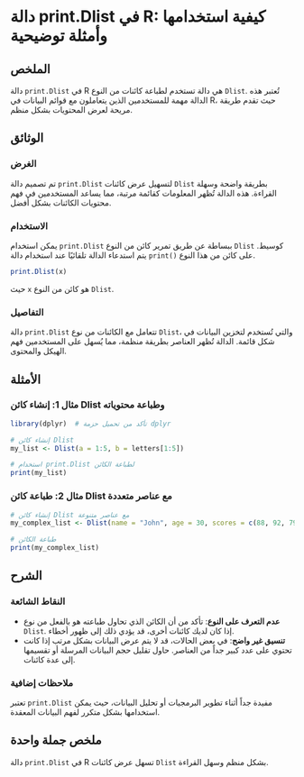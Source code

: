 <!--
Meta Description: # دالة print.Dlist في R: كيفية استخدامها وأمثلة توضيحية ## الملخص دالة `print.Dlist` في R هي دالة تستخدم لطباعة كائنات من النوع `Dlist`. تُعتبر هذه ال...
Meta Keywords: dlist, print, دالة, كائن, البيانات
-->

# دالة print.Dlist في R: كيفية استخدامها وأمثلة توضيحية

## الملخص
دالة `print.Dlist` في R هي دالة تستخدم لطباعة كائنات من النوع `Dlist`. تُعتبر هذه الدالة مهمة للمستخدمين الذين يتعاملون مع قوائم البيانات في R، حيث تقدم طريقة مريحة لعرض المحتويات بشكل منظم.

## الوثائق
### الغرض
تم تصميم دالة `print.Dlist` لتسهيل عرض كائنات `Dlist` بطريقة واضحة وسهلة القراءة. هذه الدالة تُظهر المعلومات كقائمة مرتبة، مما يساعد المستخدمين في فهم محتويات الكائنات بشكل أفضل.

### الاستخدام
يمكن استخدام `print.Dlist` ببساطة عن طريق تمرير كائن من النوع `Dlist` كوسيط. يتم استدعاء الدالة تلقائيًا عند استخدام دالة `print()` على كائن من هذا النوع.

```R
print.Dlist(x)
```

حيث `x` هو كائن من النوع `Dlist`.

### التفاصيل
دالة `print.Dlist` تتعامل مع الكائنات من نوع `Dlist`، والتي تُستخدم لتخزين البيانات في شكل قائمة. الدالة تُظهر العناصر بطريقة منظمة، مما يُسهل على المستخدمين فهم الهيكل والمحتوى.

## الأمثلة
### مثال 1: إنشاء كائن Dlist وطباعة محتوياته
```R
library(dplyr)  # تأكد من تحميل حزمة dplyr

# إنشاء كائن Dlist
my_list <- Dlist(a = 1:5, b = letters[1:5])

# استخدام print.Dlist لطباعة الكائن
print(my_list)
```

### مثال 2: طباعة كائن Dlist مع عناصر متعددة
```R
# إنشاء كائن Dlist مع عناصر متنوعة
my_complex_list <- Dlist(name = "John", age = 30, scores = c(88, 92, 79))

# طباعة الكائن
print(my_complex_list)
```

## الشرح
### النقاط الشائعة
- **عدم التعرف على النوع**: تأكد من أن الكائن الذي تحاول طباعته هو بالفعل من نوع `Dlist`. إذا كان لديك كائنات أخرى، قد يؤدي ذلك إلى ظهور أخطاء.
- **تنسيق غير واضح**: في بعض الحالات، قد لا يتم عرض البيانات بشكل مرتب إذا كانت تحتوي على عدد كبير جداً من العناصر. حاول تقليل حجم البيانات المرسلة أو تقسيمها إلى عدة كائنات.

### ملاحظات إضافية
تعتبر `print.Dlist` مفيدة جداً أثناء تطوير البرمجيات أو تحليل البيانات، حيث يمكن استخدامها بشكل متكرر لفهم البيانات المعقدة.

## ملخص جملة واحدة
دالة `print.Dlist` في R تسهل عرض كائنات `Dlist` بشكل منظم وسهل القراءة.